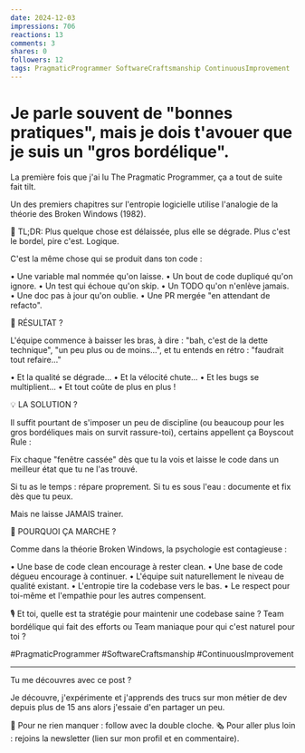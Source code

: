 ```yaml
---
date: 2024-12-03
impressions: 706
reactions: 13
comments: 3
shares: 0
followers: 12
tags: PragmaticProgrammer SoftwareCraftsmanship ContinuousImprovement
---
```


# Je parle souvent de "bonnes pratiques", mais je dois t'avouer que je suis un "gros bordélique".

La première fois que j'ai lu The Pragmatic Programmer, ça a tout de suite fait tilt.

Un des premiers chapitres sur l'entropie logicielle utilise l'analogie de la théorie des Broken Windows (1982).

🧠 TL;DR: Plus quelque chose est délaissée, plus elle se dégrade. Plus c'est le bordel, pire c'est. Logique.

C'est la même chose qui se produit dans ton code :

• Une variable mal nommée qu'on laisse.
• Un bout de code dupliqué qu'on ignore.
• Un test qui échoue qu'on skip.
• Un TODO qu'on n'enlève jamais.
• Une doc pas à jour qu'on oublie.
• Une PR mergée "en attendant de refacto".

🚩 RÉSULTAT ?

L'équipe commence à baisser les bras, à dire : "bah, c'est de la dette technique", "un peu plus ou de moins...", et tu entends en rétro : "faudrait tout refaire..."

• Et la qualité se dégrade...
• Et la vélocité chute...
• Et les bugs se multiplient...
• Et tout coûte de plus en plus !

💡 LA SOLUTION ?

Il suffit pourtant de s'imposer un peu de discipline (ou beaucoup pour les gros bordéliques mais on survit rassure-toi), certains appellent ça Boyscout Rule :

Fix chaque "fenêtre cassée" dès que tu la vois et laisse le code dans un meilleur état que tu ne l'as trouvé.

Si tu as le temps : répare proprement. Si tu es sous l'eau : documente et fix dès que tu peux.

Mais ne laisse JAMAIS trainer.

🎯 POURQUOI ÇA MARCHE ?

Comme dans la théorie Broken Windows, la psychologie est contagieuse :

• Une base de code clean encourage à rester clean.
• Une base de code dégueu encourage à continuer.
• L'équipe suit naturellement le niveau de qualité existant.
• L'entropie tire la codebase vers le bas.
• Le respect pour toi-même et l'empathie pour les autres compensent.

🎙️ Et toi, quelle est ta stratégie pour maintenir une codebase saine ?
Team bordélique qui fait des efforts ou Team maniaque pour qui c'est naturel pour toi ?

#PragmaticProgrammer #SoftwareCraftsmanship #ContinuousImprovement

---

Tu me découvres avec ce post ?

Je découvre, j'expérimente et j'apprends des trucs sur mon métier de dev depuis plus de 15 ans alors j'essaie d'en partager un peu.

🔔 Pour ne rien manquer : follow avec la double cloche.
🗞️ Pour aller plus loin : rejoins la newsletter (lien sur mon profil et en commentaire).
